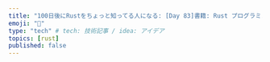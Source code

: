```yaml
---
title: "100日後にRustをちょっと知ってる人になる: [Day 83]書籍: Rust プログラミング完全ガイド その7"
emoji: "🦀"
type: "tech" # tech: 技術記事 / idea: アイデア
topics: [rust]
published: false
---
```

